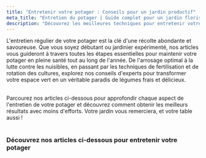 ```yaml
---
title: "Entretenir votre potager : Conseils pour un jardin productif"
meta_title: "Entretien du potager | Guide complet pour un jardin florissant"
description: "Découvrez les meilleures techniques pour entretenir votre potager. Conseils d'experts sur l'arrosage, le désherbage, la fertilisation et la lutte contre les nuisibles pour une récolte abondante."
---
```

L'entretien régulier de votre potager est la clé d'une récolte abondante et savoureuse. Que vous soyez débutant ou jardinier expérimenté, nos articles vous guideront à travers toutes les étapes essentielles pour maintenir votre potager en pleine santé tout au long de l'année. De l'arrosage optimal à la lutte contre les nuisibles, en passant par les techniques de fertilisation et de rotation des cultures, explorez nos conseils d'experts pour transformer votre espace vert en un véritable paradis de légumes frais et délicieux.
<br/>
<br/>

Parcourez nos articles ci-dessous pour approfondir chaque aspect de l'entretien de votre potager et découvrez comment obtenir les meilleurs résultats avec moins d'efforts. Votre jardin vous remerciera, et votre table aussi !
<br/>
<br/>

### Découvrez nos articles ci-dessous pour entretenir votre potager

<br/>
